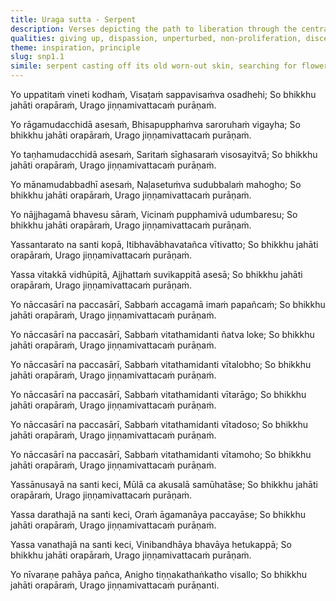 ```yaml
---
title: Uraga sutta - Serpent
description: Verses depicting the path to liberation through the central metaphor of a serpent shedding its skin. Each stanza illustrates how a bhikkhu abandons defilements like anger, passion, craving, and conceit, thereby casting off attachment to this world and the next.
qualities: giving up, dispassion, unperturbed, non-proliferation, discernment
theme: inspiration, principle
slug: snp1.1
simile: serpent casting off its old worn-out skin, searching for flowers on a fig tree
---
```


Yo uppatitaṁ vineti kodhaṁ,
Visaṭaṁ sappavisaṁva osadhehi;
So bhikkhu jahāti orapāraṁ,
Urago jiṇṇamivattacaṁ purāṇaṁ.

Yo rāgamudacchidā asesaṁ,
Bhisapupphaṁva saroruhaṁ vigayha;
So bhikkhu jahāti orapāraṁ,
Urago jiṇṇamivattacaṁ purāṇaṁ.

Yo taṇhamudacchidā asesaṁ,
Saritaṁ sīghasaraṁ visosayitvā;
So bhikkhu jahāti orapāraṁ,
Urago jiṇṇamivattacaṁ purāṇaṁ.

Yo mānamudabbadhī asesaṁ,
Naḷasetuṁva sudubbalaṁ mahogho;
So bhikkhu jahāti orapāraṁ,
Urago jiṇṇamivattacaṁ purāṇaṁ.

Yo nājjhagamā bhavesu sāraṁ,
Vicinaṁ pupphamivā udumbaresu;
So bhikkhu jahāti orapāraṁ,
Urago jiṇṇamivattacaṁ purāṇaṁ.

Yassantarato na santi kopā,
Itibhavābhavatañca vītivatto;
So bhikkhu jahāti orapāraṁ,
Urago jiṇṇamivattacaṁ purāṇaṁ.

Yassa vitakkā vidhūpitā,
Ajjhattaṁ suvikappitā asesā;
So bhikkhu jahāti orapāraṁ,
Urago jiṇṇamivattacaṁ purāṇaṁ.

Yo nāccasārī na paccasārī,
Sabbaṁ accagamā imaṁ papañcaṁ;
So bhikkhu jahāti orapāraṁ,
Urago jiṇṇamivattacaṁ purāṇaṁ.

Yo nāccasārī na paccasārī,
Sabbaṁ vitathamidanti ñatva loke;
So bhikkhu jahāti orapāraṁ,
Urago jiṇṇamivattacaṁ purāṇaṁ.

Yo nāccasārī na paccasārī,
Sabbaṁ vitathamidanti vītalobho;
So bhikkhu jahāti orapāraṁ,
Urago jiṇṇamivattacaṁ purāṇaṁ.

Yo nāccasārī na paccasārī,
Sabbaṁ vitathamidanti vītarāgo;
So bhikkhu jahāti orapāraṁ,
Urago jiṇṇamivattacaṁ purāṇaṁ.

Yo nāccasārī na paccasārī,
Sabbaṁ vitathamidanti vītadoso;
So bhikkhu jahāti orapāraṁ,
Urago jiṇṇamivattacaṁ purāṇaṁ.

Yo nāccasārī na paccasārī,
Sabbaṁ vitathamidanti vītamoho;
So bhikkhu jahāti orapāraṁ,
Urago jiṇṇamivattacaṁ purāṇaṁ.

Yassānusayā na santi keci,
Mūlā ca akusalā samūhatāse;
So bhikkhu jahāti orapāraṁ,
Urago jiṇṇamivattacaṁ purāṇaṁ.

Yassa darathajā na santi keci,
Oraṁ āgamanāya paccayāse;
So bhikkhu jahāti orapāraṁ,
Urago jiṇṇamivattacaṁ purāṇaṁ.

Yassa vanathajā na santi keci,
Vinibandhāya bhavāya hetukappā;
So bhikkhu jahāti orapāraṁ,
Urago jiṇṇamivattacaṁ purāṇaṁ.

Yo nīvaraṇe pahāya pañca,
Anigho tiṇṇakathaṅkatho visallo;
So bhikkhu jahāti orapāraṁ,
Urago jiṇṇamivattacaṁ purāṇanti.
